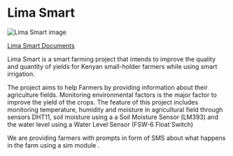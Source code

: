 # Lima Smart
![Lima Smart image](https://user-images.githubusercontent.com/79209510/138154198-1f78d08f-de22-4a8f-a789-02d61b28a9f7.png)

[Lima Smart Documents](https://drive.google.com/drive/folders/1T6VqteFuwwPGWnMY842ln19T9Dxj8mjV?usp=sharing) 

Lima Smart is a smart farming project that intends to improve the quality and quantity of yields for Kenyan small-holder farmers while using smart irrigation.

The project aims to help Farmers by providing information about their agriculture fields. Monitoring environmental factors is the major factor to improve the yield of the crops. The feature of this project includes monitoring temperature, humidity and moisture in agricultural field through sensors DHT11, soil moisture using  a a Soil Moisture Sensor (LM393) and  the water level using a Water Level Sensor (FSW-6 Float Switch)

We are providing farmers with prompts in form of SMS about what happens in the farm using a sim module .




